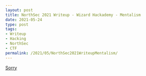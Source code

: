 ```yaml
---
layout: post
title: NorthSec 2021 Writeup - Wizard Hackademy - Mentalism
date: 2021-05-24
type: post
tags:
- Writeup
- Hacking
- NorthSec
- CTF
permalink: /2021/05/NorthSec2021WriteupMentalism/
---
```


[Sorry](https://www.youtube.com/watch?v=dQw4w9WgXcQ&themeRefresh=1)